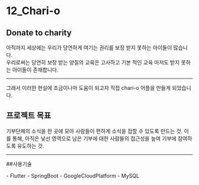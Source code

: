 # 12_Chari-o

## Donate to charity

<p> 
    아직까지 세상에는 우리가 당연하게 여기는 권리를 보장 받지 못하는 아이들이 많습니다.<br>
    우리로써는 당연히 보장 받는 양질의 교육은 고사하고 기본 적인 교육 마저도 받지 못하는 아이들이 존재합니다.
</p>
    <hr>
<p>
    그래서 이러한 현실에 조금이나마 도움이 되고자 직접 chari-o 어플을 만들게 되었습니다.
</p>

## 프로젝트 목표
<p>
    기부단체의 소식을 한 곳에 모아 사람들이 편하게 소식을 접할 수 있도록 만드는 것. 
    이를 통해, 아직은 낯선 영역으로 남은 기부에 대한 사람들의 접근성을 높여 기부에 참여하도록 유도하는 것. 
</p>
<hr>

##사용기술
<p>
    - Flutter
    - SpringBoot
    - GoogleCloudPlatform
    - MySQL
</p>

##
<p></p>
